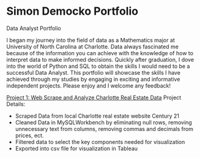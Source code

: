 # Simon Democko Portfolio
 Data Analyst Portfolio

I began my journey into the field of data as a Mathematics major at University of North Carolina at Charlotte.
Data always fascinated me because of the information you can achieve with the knowledge of how to interpret data to make informed decisions.
Quickly after graduation, I dove into the world of Python and SQL to obtain the skills I would need to be a successful Data Analyst.
This portfolio will showcase the skills I have achieved through my studies by engaging in exciting and informative independent projects.
Please enjoy and I welcome any feedback!


[Project 1: Web Scrape and Analyze Charlotte Real Estate Data](https://github.com/SJDEMO/SimonDPortfolio/blob/main/RealEstateScrapper-checkpoint.ipynb)
Project Details:
* Scraped Data from local Charlotte real estate website Century 21
* Cleaned Data in MySQLWorkbench by eliminating null rows, removing unnecessary text from columns, removing commas and decimals from prices, ect.
* Filtered data to select the key components needed for visualization
* Exported into csv file for visualization in Tableau 
